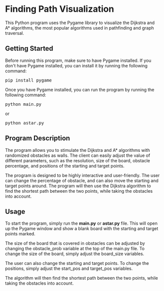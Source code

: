# Finding Path Visualization

This Python program uses the Pygame library to visualize the Dijkstra and A* algorithms, the most popular algorithms used in pathfinding and graph traversal.

## Getting Started

Before running this program, make sure to have Pygame installed. If you don't have Pygame installed, you can install it by running the following command:

<pre>
pip install pygame
</pre>

Once you have Pygame installed, you can run the program by running the following command:

<pre>
python main.py
</pre>

or

<pre>
python astar.py
</pre>

## Program Description

The program allows you to stimulate the Dijkstra and A* algorithms with randomized obstacles as walls. The client can easily adjust the value of different parameters, such as the resolution, size of the board, obstacle percentage, and positions of the starting and target points.

The program is designed to be highly interactive and user-friendly. The user can change the percentage of obstacle, and can also move the starting and target points around. The program will then use the Dijkstra algorithm to find the shortest path between the two points, while taking the obstacles into account.

## Usage

To start the program, simply run the **main.py** or **astar.py** file. This will open up the Pygame window and show a blank board with the starting and target points marked.

The size of the board that is covered in obstacles can be adjusted by changing the obstacle_prob variable at the top of the main.py file. To change the size of the board, simply adjust the board_size variables.

The user can also change the starting and target points. To change the positions, simply adjust the start_pos and target_pos variables.

The algorithm will then find the shortest path between the two points, while taking the obstacles into account.
